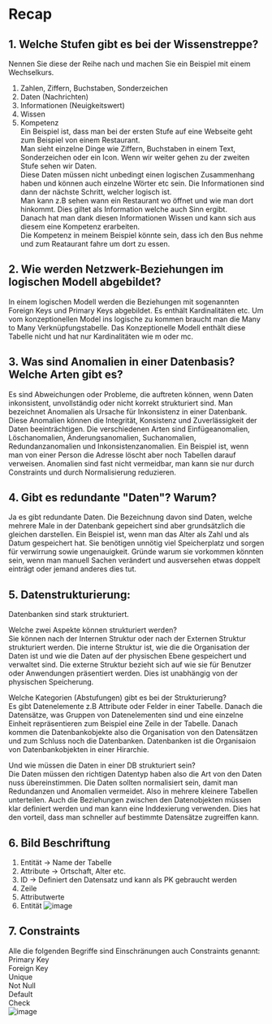 # Recap
## 1. Welche Stufen gibt es bei der Wissenstreppe?
Nennen Sie diese der Reihe nach und machen Sie ein Beispiel mit einem Wechselkurs.<br>
1. Zahlen, Ziffern, Buchstaben, Sonderzeichen<br>
2. Daten (Nachrichten)
3. Informationen (Neuigkeitswert)
4. Wissen
5. Kompetenz<br>
Ein Beispiel ist, dass man bei der ersten Stufe auf eine Webseite geht zum Beispiel von einem Restaurant.<br>
Man sieht einzelne Dinge wie Ziffern, Buchstaben in einem Text, Sonderzeichen oder ein Icon. Wenn wir weiter gehen zu der zweiten Stufe sehen wir Daten.<br>
Diese Daten müssen nicht unbedingt einen logischen Zusammenhang haben und können auch einzelne Wörter etc sein. Die Informationen sind dann der nächste Schritt, welcher logisch ist.<br>
Man kann z.B sehen wann ein Restaurant wo öffnet und wie man dort hinkommt. Dies giltet als Information welche auch Sinn ergibt.<br>
Danach hat man dank diesen Informationen Wissen und kann sich aus diesem eine Kompetenz erarbeiten.<br>
Die Kompetenz in meinem Beispiel könnte sein, dass ich den Bus nehme und zum Reataurant fahre um dort zu essen.

## 2. Wie werden Netzwerk-Beziehungen im logischen Modell abgebildet?
In einem logischen Modell werden die Beziehungen mit sogenannten Foreign Keys und Primary Keys abgebildet.
Es enthält Kardinalitäten etc. Um vom konzeptionellen Model ins logische zu kommen braucht man die Many to Many Verknüpfungstabelle. Das Konzeptionelle Modell enthält diese Tabelle nicht und hat nur Kardinalitäten wie m oder mc.

## 3. Was sind Anomalien in einer Datenbasis? Welche Arten gibt es?
Es sind Abweichungen oder Probleme, die auftreten können, wenn Daten inkonsistent, unvollständig oder nicht korrekt strukturiert sind. Man bezeichnet Anomalien als Ursache für Inkonsistenz in einer Datenbank. 
Diese Anomalien können die Integrität, Konsistenz und Zuverlässigkeit der Daten beeinträchtigen.
Die verschiedenen Arten sind Einfügeanomalien, Löschanomalien, Änderungsanomalien, Suchanomalien, Redundanzanomalien und Inkonsistenzanomalien. Ein Beispiel ist, wenn man von einer Person die Adresse löscht aber noch Tabellen darauf verweisen. 
Anomalien sind fast nicht vermeidbar, man kann sie nur durch Constraints und durch Normalisierung reduzieren. 

## 4. Gibt es redundante "Daten"? Warum?
Ja es gibt redundante Daten. Die Bezeichnung davon sind Daten, welche mehrere Male in der Datenbank gepeichert sind aber grundsätzlich die gleichen darstellen. Ein Beispiel ist, wenn man das Alter als Zahl und als Datum gespeichert hat. 
Sie benötigen unnötig viel Speicherplatz und sorgen für verwirrung sowie ungenauigkeit.
Gründe warum sie vorkommen könnten sein, wenn man manuell Sachen verändert und ausversehen etwas doppelt einträgt oder jemand anderes dies tut.

## 5. Datenstrukturierung:
Datenbanken sind stark strukturiert. <br>

Welche zwei Aspekte können strukturiert werden?<br>
Sie können nach der Internen Struktur oder nach der Externen Struktur strukturiert werden.
Die interne Struktur ist, wie die die Organisation der Daten ist und wie die Daten auf der physischen Ebene gespeichert und verwaltet sind.
Die externe Struktur bezieht sich auf wie sie für Benutzer oder Anwendungen präsentiert werden. Dies ist unabhängig von der physischen Speicherung.

Welche Kategorien (Abstufungen) gibt es bei der Strukturierung?<br>
Es gibt Datenelemente z.B Attribute oder Felder in einer Tabelle.
Danach die Datensätze, was Gruppen von Datenelementen sind und eine einzelne Einheit repräsentieren zum Beispiel eine Zeile in der Tabelle.
Danach kommen die Datenbankobjekte also die Organisation von den Datensätzen und zum Schluss noch die Datenbanken. Datenbanken ist die Organisaion von Datenbankobjekten in einer Hirarchie.

Und wie müssen die Daten in einer DB strukturiert sein?<br>
Die Daten müssen den richtigen Datentyp haben also die Art von den Daten nuss übereinstimmen.
Die Daten sollten normalisiert sein, damit man Redundanzen und Anomalien vermeidet. Also in mehrere kleinere Tabellen unterteilen.
Auch die Beziehungen zwischen den Datenobjekten müssen klar definiert werden und man kann eine Inddexierung verwenden. Dies hat den vorteil, dass man schneller auf bestimmte Datensätze zugreiffen kann.


## 6. Bild Beschriftung
1. Entität -> Name der Tabelle
3. Attribute -> Ortschaft, Alter etc.
2. ID -> Definiert den Datensatz und kann als PK gebraucht werden
2. Zeile
4. Attributwerte
5. Entität
![image](https://github.com/naica922/M164_Datenbanken/assets/150661049/7a336e0d-54fa-4b96-82bb-a3b1462aaeff)


## 7. Constraints
Alle die folgenden Begriffe sind Einschränungen auch Constraints genannt:<br>
Primary Key<br>
Foreign Key<br>
Unique<br>
Not Null<br>
Default<br>
Check<br>
![image](https://github.com/naica922/M164_Datenbanken/assets/150661049/2e8c0cec-7486-481d-94ac-1fa91fd6a384)
